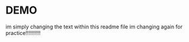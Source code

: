 # DEMO
im simply changing the text within this readme file im changing again for practice!!!!!!!!!!

<!---
piopio2323/piopio2323 is a ✨ special ✨ repository because its `README.md` (this file) appears on your GitHub profile.
You can click the Preview link to take a look at your changes. these are obviously comments
--->
